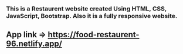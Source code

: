 ### **This is a Restaurent website created Using HTML, CSS, JavaScript, Bootstrap. Also it is a fully responsive website.**

## **App link** => https://food-restaurent-96.netlify.app/

